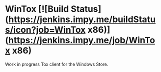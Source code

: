 # WinTox [![Build Status](https://jenkins.impy.me/buildStatus/icon?job=WinTox x86)](https://jenkins.impy.me/job/WinTox x86)
Work in progress Tox client for the Windows Store.
